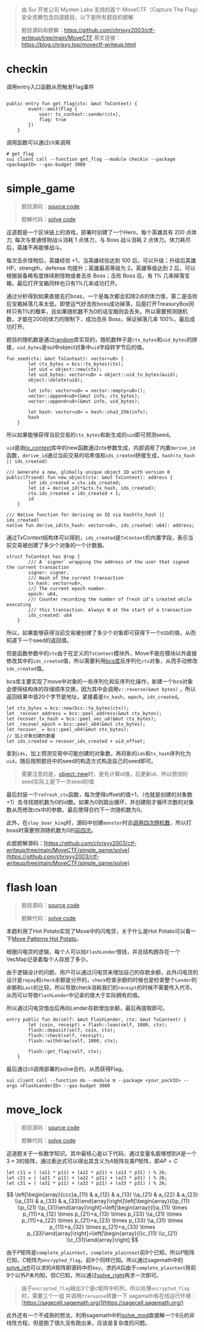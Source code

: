 > 由 Sui 开发公司 Mysten Labs 支持的首个 MoveCTF（Capture The Flag）安全竞赛包含四道题目，以下是所有题目的题解
>
> 题目源码和题解：https://github.com/chrisyy2003/ctf-writeup/tree/main/MoveCTF
> 原文连接： https://blog.chrisyy.top/movectf-writeup.html



# checkin

 调用entry入口函数从而触发Flag事件

```move

public entry fun get_flag(ctx: &mut TxContext) {
        event::emit(Flag {
            user: tx_context::sender(ctx),
            flag: true
        })
    }
```

调用函数可以通过cli来调用

```move
# get_flag
sui client call --function get_flag --module checkin --package <packageID> --gas-budget 3000
```

# simple_game

> 题目源码：[source code](https://github.com/chrisyy2003/ctf-writeup/tree/main/MoveCTF/simple_game)
> 
> 
> 题解代码：[solve code](https://github.com/chrisyy2003/ctf-writeup/tree/main/MoveCTF/simple_game/solve)
> 

这道题是一个区块链上的游戏，部署时创建了一个Hero，每个英雄具有 200 点体力, 每次与普通怪物战斗消耗 1 点体力，与 Boss 战斗消耗 2 点体力。体力耗尽后，英雄不再能够战斗。

每次击杀怪物后，英雄经验 +1，当英雄经验达到 100 后，可以升级；升级后英雄 HP，strength，defense 均提升；英雄最高等级为 2。英雄等级达到 2 后，可以根据装备稀有度继续刷怪物或者击杀 Boss；击败 Boss 后，有 1% 几率掉落宝箱，最后打开宝箱同样也只有1%几率成功打开。

通过分析得到如果直接去打boss，一个是每次都会扣除2点的体力值，第二是击败后宝箱掉落几率太低。即使运气好击败boss成功掉落，后面打开TreasuryBox同样只有1%的概率，且如果随机数不为0的话宝箱则会丢失。所以需要预测随机数，才能在200的体力的限制下，成功击杀 Boss，保证掉落几率 100%，最后成功打开。

题目的随机数是通过[random](https://github.com/chrisyy2003/ctf-writeup/blob/main/MoveCTF/simple_game/sources/random.move)库实现的，随机数种子是`ctx_bytes`和`uid_bytes`的拼接，`uid_bytes`是sui中object对象中`uid`字段转字节后的值。

```move
fun seed(ctx: &mut TxContext): vector<u8> {
        let ctx_bytes = bcs::to_bytes(ctx);
        let uid = object::new(ctx);
        let uid_bytes: vector<u8> = object::uid_to_bytes(&uid);
        object::delete(uid);

        let info: vector<u8> = vector::empty<u8>();
        vector::append<u8>(&mut info, ctx_bytes);
        vector::append<u8>(&mut info, uid_bytes);

        let hash: vector<u8> = hash::sha3_256(info);
        hash
    }
```

所以如果能够获得当前交易的`ctx_bytes`和新生成的`uid`即可预测seed。

`uid`是由[tx_context](https://github.com/MystenLabs/sui/blob/devnet-0.15.0/crates/sui-framework/sources/tx_context.move#L53)库中的new函数通过ctx参数生成，内部调用了内置`derive_id`函数，`derive_id`通过当前交易的哈希值和`ids_created`拼接生成，`hash(tx_hash || ids_created)`

```move
/// Generate a new, globally unique object ID with version 0
public(friend) fun new_object(ctx: &mut TxContext): address {
        let ids_created = ctx.ids_created;
        let id = derive_id(*&ctx.tx_hash, ids_created);
        ctx.ids_created = ids_created + 1;
        id
    }

/// Native function for deriving an ID via hash(tx_hash || ids_created)
native fun derive_id(tx_hash: vector<u8>, ids_created: u64): address;
```

通过TxContext结构体可以得到，`ids_created`是`TxContext`的内置字段，表示当前交易被创建了多少个对象的一个计数器。

```move
struct TxContext has drop {
        /// A `signer` wrapping the address of the user that signed the current transaction
        signer: signer,
        /// Hash of the current transaction
        tx_hash: vector<u8>,
        /// The current epoch number.
        epoch: u64,
        /// Counter recording the number of fresh id's created while executing
        /// this transaction. Always 0 at the start of a transaction
        ids_created: u64
    }
```

所以，如果能够获得当前交易被创建了多少个对象即可获得下一个`UID`的值，从而知道下一个seed的返回值。

但是函数参数中的`ctx`由于在定义的`TxContext`模块外，Move不能在模块以外直接修改其中的`ids_created`值，所以需要利用[bcs库](https://github.com/MystenLabs/sui/blob/devnet-0.15.0/crates/sui-framework/sources/bcs.move)反序列化`ctx`对象，从而手动修改`ids_created`值。

bcs库主要实现了move中对象的一些序列化和反序列化操作，新建一个bcs对象会使得结构体的存储顺序交换，因为其中会调用`v::reverse(&mut bytes)` ，所以返回结果中首20个字节是地址，紧接着是`tx_hash`，`epoch`，`ids_created`。

```move
let ctx_bytes = bcs::new(bcs::to_bytes(ctx));
let _recover_address = bcs::peel_address(&mut ctx_bytes);
let recover_tx_hash = bcs::peel_vec_u8(&mut ctx_bytes);
let _recover_epoch = bcs::peel_u64(&mut ctx_bytes);
let recover_ = bcs::peel_u64(&mut ctx_bytes);
// 加上对象创建的数量
let ids_created = recover_ids_created + uid_offset;
```

拿到`ids`，加上预测交易中可能创建的对象数，再将新的`ids`和`tx_hash`序列化为`uid`，随后按照题目中的seed的构造方式构造自己的seed即可。

> 需要注意的是，[object::new](https://github.com/MystenLabs/sui/blob/devnet-0.15.0/crates/sui-framework/sources/tx_context.move#L55-L56)时，是先计算id值，后更新id，所以预测的seed实际上是下一次seed的值
> 

最后封装一个`refresh_ctx`函数，每次使得offset的值+1，（也就是创建的对象数+1）去寻找随机数为0的id数。如果为0则跳出循环，并创建刚才循环次数的对象数从而修改ctx中的参数，最后使得合约下一次随机数为0。

此外，在`slay_boar_king`时，源码中创建`monster`时会[调用四次随机数](https://github.com/chrisyy2003/ctf-writeup/blob/main/MoveCTF/simple_game/sources/adventure.move#L69-L72)，所以打boss时需要预测随机数为0的[前四次](https://github.com/chrisyy2003/ctf-writeup/blob/main/MoveCTF/simple_game/solve/sources/main.move#L20)。

此题题解源码：[https://github.com/chrisyy2003/ctf-writeup/tree/main/MoveCTF/simple_game/solve](https://github.com/chrisyy2003/ctf-writeup/tree/main/MoveCTF/simple_game/solve)

# flash loan

> 题目源码：[source code](https://github.com/chrisyy2003/ctf-writeup/tree/main/MoveCTF/flash_loan)
> 
> 
> 题解代码：[solve code](https://github.com/chrisyy2003/ctf-writeup/tree/main/MoveCTF/flash_loan/solve)
> 

本题利用了Hot Potato实现了Move中的闪电贷，关于什么是Hot Potato可以看一下[Move Patterns Hot Potato](https://blog.chrisyy.top/move-patterns/hot-potato.html)。

根据闪电贷的逻辑，每个人可以给`FlashLender`借钱，并且结构题存在一个VecMap记录着每个人存放了多少。

由于逻辑设计的问题，用户可以通过闪电贷来增加自己的存款余额，此外闪电贷的设计是`repay`和`check`余额是分开的，`check`检查余额的时候也是检查整个`Lender`的余额和`Last`的比较，所以导致check消耗我们的`receipt`的时候不需要传入代币，从而可以导致`FlashLender`中记录的值大于实际拥有的值。

所以通过闪电贷借出后再向Lender存款增加余额，最后再提取即可。

```move
entry public fun do(self: &mut FlashLender, ctx: &mut TxContext) {
        let (coin, receipt) = flash::loan(self, 1000, ctx);
        flash::deposit(self, coin, ctx);
        flash::check(self, receipt);
        flash::withdraw(self, 1000, ctx);

        flash::get_flag(self, ctx);
    }
```

最后通过cli调用部署的solve合约，从而获得Flag。

```move
sui client call --function do --module m --package <your_packID> --args <FlashLenderID> --gas-budget 3000
```

# move_lock

> 题目源码：[source code](https://github.com/chrisyy2003/ctf-writeup/tree/main/MoveCTF/move_lock)
>
>
> 题解代码：[solve code](https://github.com/chrisyy2003/ctf-writeup/blob/main/MoveCTF/move_lock/solve.py)

这道题关于一些数学知识。其中最核心是以下代码，通过变量名能够想到$A$是一个$3\times3$的矩阵，通过表达式可以得出其含义为$A$矩阵左乘$P$矩阵，即$AP=C$

```move
let c11 = ( (a11 * p11) + (a12 * p21) + (a13 * p31) ) % 26;
let c21 = ( (a21 * p11) + (a22 * p21) + (a23 * p31) ) % 26;
let c31 = ( (a31 * p11) + (a32 * p21) + (a33 * p31) ) % 26;
```

$$
\left[\begin{array}{ccc}a_{11} & a_{12} & a_{13} \\a_{21} & a_{22} & a_{23} \\a_{31} & a_{33} & a_{33}\end{array}\right]\left[\begin{array}{l}p_{11} \\p_{21} \\p_{31}\end{array}\right]=\left[\begin{array}{l}a_{11} \times p_{11}+a_{12} \times p_{21}+a_{13} \times p_{33} \\a_{21} \times p_{11}+a_{22} \times p_{21}+a_{23} \times p_{33} \\a_{31} \times p_{11}+a_{32} \times p_{21}+a_{33} \times p_{33}\end{array}\right]=\left[\begin{array}{l}c_{11} \\c_{21} \\c_{31}\end{array}\right]
$$

由于$P$矩阵是`complete_plaintext`，`complete_plaintext`前9个已知，所以$P$矩阵已知，$C$矩阵为`encrypted_flag`，前9个同样已知。所以通过sagemath中的[solve_left](https://doc.sagemath.org/html/en/tutorial/tour_linalg.html#linear-algebra)可以求的$A$矩阵即源码中的`key`，求的$A$后由于`complete_plaintext`除前9个以外$P$未均知，但$C$已知，所以通过[solve_right](https://doc.sagemath.org/html/en/tutorial/tour_linalg.html#linear-algebra)再求一次即可。

> 由于`encrypted_flag`输出3个是c矩阵中的列，所以处理`encrypted_flag`时，需要三个一组
并调用`transpose`转置一下
sagamath有在线运行环境：[https://sagecell.sagemath.org/](https://sagecell.sagemath.org/)
> 

此外还有一个不成熟的想法，利用sagemath中的[solve_mod](https://doc.sagemath.org/html/en/reference/calculus/sage/symbolic/relation.html?highlight=solve_mod)直接解一个9元的非线性方程，但是跑了很久没有跑出来，应该是复杂度的问题。